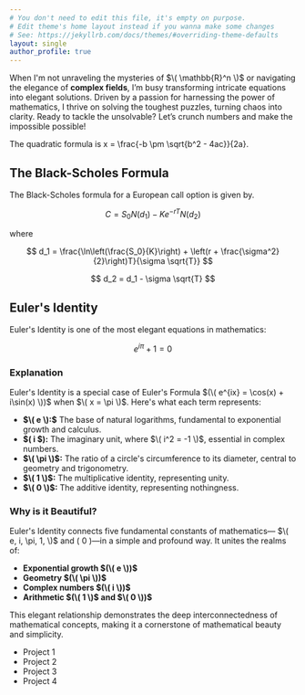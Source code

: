 ```yaml
---
# You don't need to edit this file, it's empty on purpose.
# Edit theme's home layout instead if you wanna make some changes
# See: https://jekyllrb.com/docs/themes/#overriding-theme-defaults
layout: single
author_profile: true
---
```


When I'm not unraveling the mysteries of $\( \mathbb{R}^n \)$ or navigating the elegance of **complex fields**, I’m busy transforming intricate equations into elegant solutions. Driven by a passion for harnessing the power of mathematics, I thrive on solving the toughest puzzles, turning chaos into clarity. Ready to tackle the unsolvable? Let’s crunch numbers and make the impossible possible!



The quadratic formula is x = \frac{-b \pm \sqrt{b^2 - 4ac}}{2a}.

## The Black-Scholes Formula

The Black-Scholes formula for a European call option is given by.

$$
C = S_0 N(d_1) - K e^{-rT} N(d_2)
$$

where

$$
d_1 = \frac{\ln\left(\frac{S_0}{K}\right) + \left(r + \frac{\sigma^2}{2}\right)T}{\sigma \sqrt{T}}
$$

$$
d_2 = d_1 - \sigma \sqrt{T}
$$


## Euler's Identity

Euler's Identity is one of the most elegant equations in mathematics:

$$
e^{i\pi} + 1 = 0
$$

### Explanation

Euler's Identity is a special case of Euler's Formula $(\( e^{ix} = \cos(x) + i\sin(x) \))$ when $\( x = \pi \)$. Here's what each term represents:

- **$\( e \):$** The base of natural logarithms, fundamental to exponential growth and calculus.
- **\$( i \$):** The imaginary unit, where $\( i^2 = -1 \)$, essential in complex numbers.
- **$\( \pi \)$:** The ratio of a circle's circumference to its diameter, central to geometry and trigonometry.
- **$\( 1 \)$:** The multiplicative identity, representing unity.
- **$\( 0 \)$:** The additive identity, representing nothingness.

### Why is it Beautiful?

Euler's Identity connects five fundamental constants of mathematics— $\( e, i, \pi, 1, \)$ and \( 0 \)—in a simple and profound way. It unites the realms of:
- **Exponential growth $(\( e \))$**
- **Geometry $(\( \pi \))$**
- **Complex numbers $(\( i \))$**
- **Arithmetic $(\( 1 \)$ and $\( 0 \))$**

This elegant relationship demonstrates the deep interconnectedness of mathematical concepts, making it a cornerstone of mathematical beauty and simplicity.

- Project 1
- Project 2
- Project 3
- Project 4
<script src="https://cdn.jsdelivr.net/npm/mathjax@3/es5/tex-mml-chtml.js"></script>
